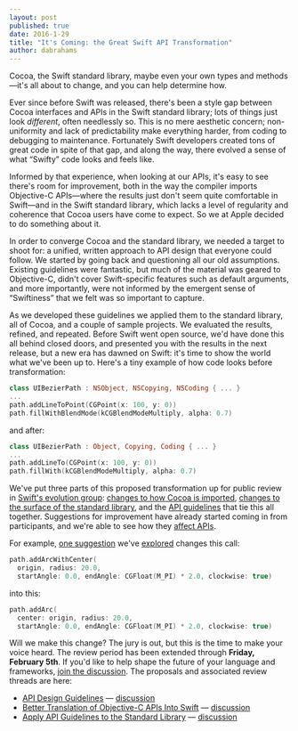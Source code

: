 ```yaml
---
layout: post
published: true
date: 2016-1-29
title: "It's Coming: the Great Swift API Transformation"
author: dabrahams
---
```


Cocoa, the Swift standard library, maybe even your own types and
methods—it's all about to change, and you can help determine how.

Ever since before Swift was released, there's been a style gap between
Cocoa interfaces and APIs in the Swift standard library; lots of
things just look *different*, often needlessly so. This is no mere
aesthetic concern; non-uniformity and lack of predictability make
everything harder, from coding to debugging to maintenance.
Fortunately Swift developers created tons of great code in spite of
that gap, and along the way, there evolved a sense of what
“Swifty” code looks and feels like.

Informed by that experience, when looking at our APIs, it's easy to
see there's room for improvement, both in the way the compiler imports
Objective-C APIs—where the results just don't seem quite comfortable
in Swift—and in the Swift standard library, which lacks a level of
regularity and coherence that Cocoa users have come to expect. So we
at Apple decided to do something about it.

In order to converge Cocoa and the standard library, we needed a
target to shoot for: a unified, written approach to API design that
everyone could follow.  We started by going back and questioning all
our old assumptions.  Existing guidelines were fantastic, but much of
the material was geared to Objective-C, didn't cover Swift-specific
features such as default arguments, and more importantly, were not
informed by the emergent sense of “Swiftiness” that we felt was so
important to capture.

As we developed these guidelines we applied them to the standard
library, all of Cocoa, and a couple of sample projects. We evaluated
the results, refined, and repeated.  Before Swift went open source,
we'd have done this all behind closed doors, and presented you with
the results in the next release, but a new era has dawned on Swift:
it's time to show the world what we've been up to.  Here's a tiny
example of how code looks before transformation:

~~~swift
class UIBezierPath : NSObject, NSCopying, NSCoding { ... }
...
path.addLineToPoint(CGPoint(x: 100, y: 0))
path.fillWithBlendMode(kCGBlendModeMultiply, alpha: 0.7)
~~~

and after:

~~~swift
class UIBezierPath : Object, Copying, Coding { ... }
...
path.addLineTo(CGPoint(x: 100, y: 0))
path.fillWith(kCGBlendModeMultiply, alpha: 0.7)
~~~

We've put three parts of this proposed transformation up for public
review in [Swift's evolution group](/community/#mailing-lists):
[changes to how Cocoa is imported](https://github.com/swiftlang/swift-evolution/blob/master/proposals/0005-objective-c-name-translation.md),
[changes to the surface of the standard library](https://github.com/swiftlang/swift-evolution/blob/master/proposals/0006-apply-api-guidelines-to-the-standard-library.md),
and the
[API guidelines](https://github.com/swiftlang/swift-evolution/blob/master/proposals/0023-api-guidelines.md)
that tie this all together. Suggestions for improvement have already
started coming in
from participants, and we're able to see how they
[affect APIs](https://github.com/apple/swift-3-api-guidelines-review/pull/5/files).

For example,
[one suggestion](http://news.gmane.org/find-root.php?message_id=3C5040B3%2dA205%2d46FA%2d98D3%2d5696D678EB39%40gmail.com)
we've
[explored](http://news.gmane.org/find-root.php?message_id=18A8335F%2d65F3%2d46A1%2dA494%2dAA89AC10836B%40apple.com)
changes this call:

~~~swift
path.addArcWithCenter(
  origin, radius: 20.0,
  startAngle: 0.0, endAngle: CGFloat(M_PI) * 2.0, clockwise: true)
~~~

into this:

~~~swift
path.addArc(
  center: origin, radius: 20.0,
  startAngle: 0.0, endAngle: CGFloat(M_PI) * 2.0, clockwise: true)
~~~

Will we make this change? The jury is out, but this is the time to
make your voice heard.  The review period has been extended through
**Friday, February 5th**.  If you'd like to help shape the future of your
language and frameworks,
[join the discussion](/contributing/#participating-in-the-swift-evolution-process).
The proposals and associated review threads are here:

* [API Design Guidelines](https://github.com/swiftlang/swift-evolution/blob/master/proposals/0023-api-guidelines.md) — [discussion](http://news.gmane.org/find-root.php?message_id=ABB71FFD%2d1AE8%2d43D3%2dB3F5%2d58225A2BAD66%40apple.com)
* [Better Translation of Objective-C APIs Into Swift](https://github.com/swiftlang/swift-evolution/blob/master/proposals/0005-objective-c-name-translation.md) — [discussion](http://news.gmane.org/find-root.php?message_id=CC036592%2d085D%2d4095%2d8D73%2d1DA9FC90A07B%40apple.com)
* [Apply API Guidelines to the Standard Library](https://github.com/swiftlang/swift-evolution/blob/master/proposals/0006-apply-api-guidelines-to-the-standard-library.md) — [discussion](http://news.gmane.org/find-root.php?message_id=73E699B0%2dFAD2%2d46DA%2dB74E%2d849445A2F38A%40apple.com)


